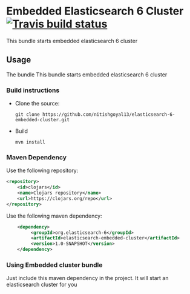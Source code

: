 # Embedded Elasticsearch 6 Cluster [![Travis build status](https://travis-ci.org/nitishgoyal13/elasticsearch-6-embedded-cluster.svg?branch=master)](https://travis-ci.org/nitishgoyal13/elasticsearch-6-embedded-cluster)

This bundle starts embedded elasticsearch 6 cluster

## Usage
The bundle This bundle starts embedded elasticsearch 6 cluster 
 
### Build instructions
  - Clone the source:

        git clone https://github.com/nitishgoyal13/elasticsearch-6-embedded-cluster.git

  - Build

        mvn install

### Maven Dependency
Use the following repository:
```xml
<repository>
    <id>clojars</id>
    <name>Clojars repository</name>
    <url>https://clojars.org/repo</url>
</repository>
```
Use the following maven dependency:
```xml
    <dependency>
         <groupId>org.elasticsearch-6</groupId>
         <artifactId>elasticsearch-embedded-cluster</artifactId>
         <version>1.0-SNAPSHOT</version>
    </dependency>
```

### Using Embedded cluster bundle

Just include this maven dependency in the project. It will start an elasticsearch cluster for you

